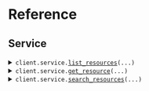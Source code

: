 # Reference
## Service
<details><summary><code>client.service.<a href="src/seed/service/client.py">list_resources</a>(...)</code></summary>
<dl>
<dd>

#### 📝 Description

<dl>
<dd>

<dl>
<dd>

List resources with pagination
</dd>
</dl>
</dd>
</dl>

#### 🔌 Usage

<dl>
<dd>

<dl>
<dd>

```python
from seed import SeedClientSideParams

client = SeedClientSideParams(
    base_url="https://yourhost.com/path/to/api",
)
client.service.list_resources(
    page=1,
    per_page=1,
    sort="created_at",
    order="desc",
    include_totals=True,
    fields="fields",
    search="search",
)

```
</dd>
</dl>
</dd>
</dl>

#### ⚙️ Parameters

<dl>
<dd>

<dl>
<dd>

**page:** `int` — Zero-indexed page number
    
</dd>
</dl>

<dl>
<dd>

**per_page:** `int` — Number of items per page
    
</dd>
</dl>

<dl>
<dd>

**sort:** `str` — Sort field
    
</dd>
</dl>

<dl>
<dd>

**order:** `str` — Sort order (asc or desc)
    
</dd>
</dl>

<dl>
<dd>

**include_totals:** `bool` — Whether to include total count
    
</dd>
</dl>

<dl>
<dd>

**fields:** `typing.Optional[str]` — Comma-separated list of fields to include
    
</dd>
</dl>

<dl>
<dd>

**search:** `typing.Optional[str]` — Search query
    
</dd>
</dl>

<dl>
<dd>

**request_options:** `typing.Optional[RequestOptions]` — Request-specific configuration.
    
</dd>
</dl>
</dd>
</dl>


</dd>
</dl>
</details>

<details><summary><code>client.service.<a href="src/seed/service/client.py">get_resource</a>(...)</code></summary>
<dl>
<dd>

#### 📝 Description

<dl>
<dd>

<dl>
<dd>

Get a single resource
</dd>
</dl>
</dd>
</dl>

#### 🔌 Usage

<dl>
<dd>

<dl>
<dd>

```python
from seed import SeedClientSideParams

client = SeedClientSideParams(
    base_url="https://yourhost.com/path/to/api",
)
client.service.get_resource(
    resource_id="resourceId",
    include_metadata=True,
    format="json",
)

```
</dd>
</dl>
</dd>
</dl>

#### ⚙️ Parameters

<dl>
<dd>

<dl>
<dd>

**resource_id:** `str` 
    
</dd>
</dl>

<dl>
<dd>

**include_metadata:** `bool` — Include metadata in response
    
</dd>
</dl>

<dl>
<dd>

**format:** `str` — Response format
    
</dd>
</dl>

<dl>
<dd>

**request_options:** `typing.Optional[RequestOptions]` — Request-specific configuration.
    
</dd>
</dl>
</dd>
</dl>


</dd>
</dl>
</details>

<details><summary><code>client.service.<a href="src/seed/service/client.py">search_resources</a>(...)</code></summary>
<dl>
<dd>

#### 📝 Description

<dl>
<dd>

<dl>
<dd>

Search resources with complex parameters
</dd>
</dl>
</dd>
</dl>

#### 🔌 Usage

<dl>
<dd>

<dl>
<dd>

```python
from seed import SeedClientSideParams

client = SeedClientSideParams(
    base_url="https://yourhost.com/path/to/api",
)
client.service.search_resources(
    limit=1,
    offset=1,
    query="query",
    filters={"filters": {"key": "value"}},
)

```
</dd>
</dl>
</dd>
</dl>

#### ⚙️ Parameters

<dl>
<dd>

<dl>
<dd>

**limit:** `int` — Maximum results to return
    
</dd>
</dl>

<dl>
<dd>

**offset:** `int` — Offset for pagination
    
</dd>
</dl>

<dl>
<dd>

**query:** `str` 
    
</dd>
</dl>

<dl>
<dd>

**filters:** `typing.Optional[typing.Dict[str, typing.Optional[typing.Any]]]` 
    
</dd>
</dl>

<dl>
<dd>

**request_options:** `typing.Optional[RequestOptions]` — Request-specific configuration.
    
</dd>
</dl>
</dd>
</dl>


</dd>
</dl>
</details>

